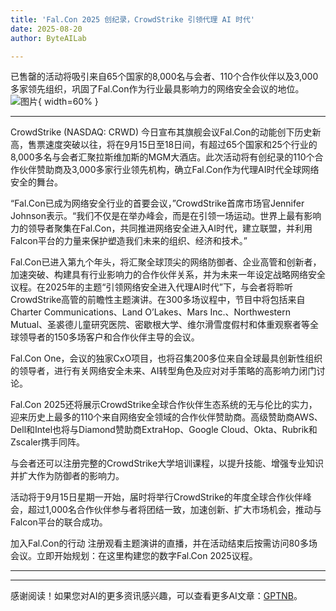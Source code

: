 ```yaml
---
title: 'Fal.Con 2025 创纪录，CrowdStrike 引领代理 AI 时代'
date: 2025-08-20
author: ByteAILab

---
```


已售罄的活动将吸引来自65个国家的8,000名与会者、110个合作伙伴以及3,000多家领先组织，巩固了Fal.Con作为行业最具影响力的网络安全会议的地位。![图片](https://ai-techpark.com/wp-content/uploads/Fal.Con-2025.jpg){ width=60% }

---
CrowdStrike (NASDAQ: CRWD) 今日宣布其旗舰会议Fal.Con的动能创下历史新高，售票速度突破以往，将在9月15日至18日间，有超过65个国家和25个行业的8,000多名与会者汇聚拉斯维加斯的MGM大酒店。此次活动将有创纪录的110个合作伙伴赞助商及3,000多家行业领先机构，确立Fal.Con作为代理AI时代全球网络安全的舞台。

“Fal.Con已成为网络安全行业的首要会议，”CrowdStrike首席市场官Jennifer Johnson表示。“我们不仅是在举办峰会，而是在引领一场运动。世界上最有影响力的领导者聚集在Fal.Con，共同推进网络安全进入AI时代，建立联盟，并利用Falcon平台的力量来保护塑造我们未来的组织、经济和技术。”

Fal.Con已进入第九个年头，将汇聚全球顶尖的网络防御者、企业高管和创新者，加速突破、构建具有行业影响力的合作伙伴关系，并为未来一年设定战略网络安全议程。在2025年的主题“引领网络安全进入代理AI时代”下，与会者将聆听CrowdStrike高管的前瞻性主题演讲。在300多场议程中，节目中将包括来自Charter Communications、Land O’Lakes、Mars Inc.、Northwestern Mutual、圣裘德儿童研究医院、密歇根大学、维尔滑雪度假村和体重观察者等全球领导者的150多场客户和合作伙伴主导的会议。

Fal.Con One，会议的独家CxO项目，也将召集200多位来自全球最具创新性组织的领导者，进行有关网络安全未来、AI转型角色及应对对手策略的高影响力闭门讨论。

Fal.Con 2025还将展示CrowdStrike全球合作伙伴生态系统的无与伦比的实力，迎来历史上最多的110个来自网络安全领域的合作伙伴赞助商。高级赞助商AWS、Dell和Intel也将与Diamond赞助商ExtraHop、Google Cloud、Okta、Rubrik和Zscaler携手同阵。

与会者还可以注册完整的CrowdStrike大学培训课程，以提升技能、增强专业知识并扩大作为防御者的影响力。

活动将于9月15日星期一开始，届时将举行CrowdStrike的年度全球合作伙伴峰会，超过1,000名合作伙伴参与者将团结一致，加速创新、扩大市场机会，推动与Falcon平台的联合成功。

加入Fal.Con的行动
注册观看主题演讲的直播，并在活动结束后按需访问80多场会议。立即开始规划：在这里构建您的数字Fal.Con 2025议程。

---
---
感谢阅读！如果您对AI的更多资讯感兴趣，可以查看更多AI文章：[GPTNB](https://gptnb.com)。